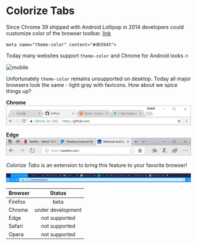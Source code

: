 # Colorize Tabs
Since Chrome 39 shipped with Android Lollipop in 2014 developers could customize color of the browser toolbar. [link](<https://developers.google.com/web/updates/2014/11/Support-for-theme-color-in-Chrome-39-for-Android>)
```
meta name="theme-color" content="#db5945">
```
Today many websites support `theme-color` and Chrome for Android looks 🔥

![mobile](images/mobile.gif)

Unfortunately `theme-color` remains unsupported on desktop. Today all major browsers look the same - light gray with favicons. How about we spice things up? 

**Chrome**
![chrome](images/chrome.PNG)

**Edge**
![edge](images/edge.PNG)

*Colorize Tabs* is an extension to bring this feature to your favorite browser!

![firefox](images/firefox.gif)


| Browser | Status            |
| ------- |:-----------------:|
| Firefox | beta              |
| Chrome  | under development |
| Edge    | not supported     |
| Safari  | not supported     |
| Opera   | not supported     |
